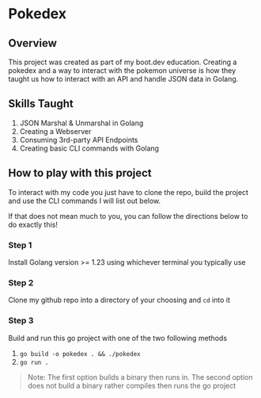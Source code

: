 # Pokedex
## Overview
<p>
This project was created as part of my boot.dev education. Creating a pokedex and a way to interact with the pokemon universe is how they taught us how to interact with an API and handle JSON data in Golang.
</p>

## Skills Taught
1. JSON Marshal & Unmarshal in Golang
2. Creating a Webserver
3. Consuming 3rd-party API Endpoints
4. Creating basic CLI commands with Golang

## How to play with this project
<p> 
To interact with my code you just have to clone the repo, build the project and use the CLI commands I will list out below. 
</p>
<p> If that does not mean much to you, you can follow the directions below to do exactly this!</p>

### Step 1
<p>Install Golang version >= 1.23 using whichever terminal you typically use</p>

### Step 2
<p>Clone my github repo into a directory of your choosing and <code>cd</code> into it</p>

### Step 3
<p>Build and run this go project with one of the two following methods</p>

1. `go build -o pokedex . && ./pokedex`
2. `go run .`

> Note: The first option builds a binary then runs in. The second option does not build a binary rather compiles then runs the go project
